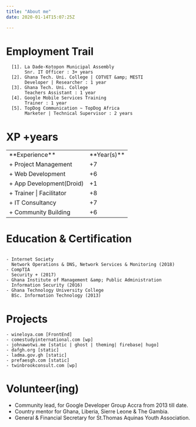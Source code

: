```yaml
---
title: "About me"
date: 2020-01-14T15:07:25Z

---
```



# Employment Trail

````
  [1]. La Dade-Kotopon Municipal Assembly
       Snr. IT Officer : 3+ years
  [2]. Ghana Tech. Uni. College | COTVET &amp; MESTI
       Developer | Researcher : 1 year
  [3]. Ghana Tech. Uni. College
       Teachers Assistant : 1 year
  [4]. Google Mobile Services Training
       Trainer : 1 year
  [5]. TopDog Communication ~ TopDog Africa
       Marketer | Technical Supervisor : 2 years
````

# XP +years

<table>
  <tr>
    <td>**Experience**</td>
    <td>**Year(s)**</td>
  </tr>
  <tr>
    <td>+ Project Management</td>
    <td>+7</td>
  </tr>
  <tr>
    <td>+ Web Development</td>
    <td>+6</td>
  </tr>
  <tr>
    <td>+ App Development(Droid)</td>
    <td>+1</td>
  </tr>
  <tr>
    <td>+ Trainer | Facilitator</td>
    <td>+8</td>
  </tr>
  <tr>
    <td>+ IT Consultancy</td>
    <td>+7</td>
  </tr>
  <tr>
    <td>+ Community Building</td>
    <td>+6</td>
  </tr>
</table>

# Education &amp; Certification

````

- Internet Society
  Network Operations & DNS, Network Services & Monitoring (2018)
- CompTIA
  Security + (2017)
- Ghana Institute of Management &amp; Public Administration
  Information Security (2016)
- Ghana Technology University College
  BSc. Information Technology (2013)
````

# Projects

````
- wineloya.com [FrontEnd]
- comestudyinternational.com [wp]
- johnawotwi.me [static | ghost | theming| firebase| hugo]
- dafgh.org [static]
- ladma.gov.gh [static]
- prefaesgh.com [static]
- twinbrookconsult.com [wp]
````

# Volunteer(ing)
*   Community lead, for Google Developer Group Accra from 2013 till date.
*   Country mentor for Ghana, Liberia, Sierre Leone & The Gambia.
*   General & Financial Secretary for St.Thomas Aquinas Youth Association.

